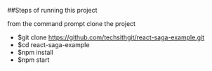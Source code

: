 ##Steps of running this project

from the command prompt clone the project

* $git clone https://github.com/techsithgit/react-saga-example.git
* $cd react-saga-example
* $npm install
* $npm start


